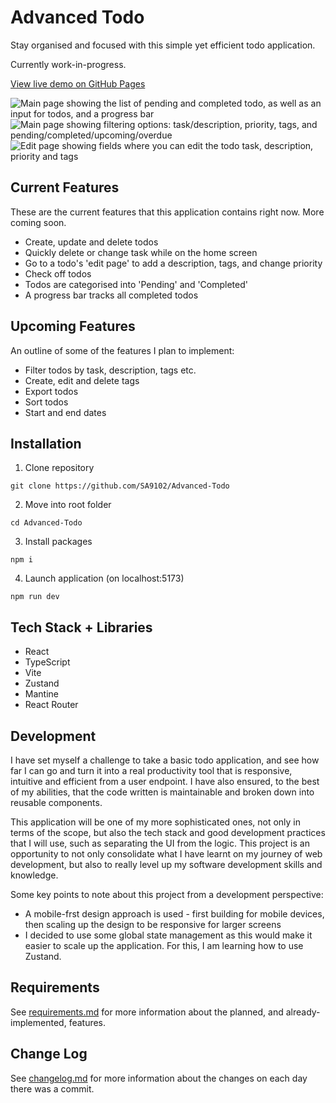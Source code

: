 # Advanced Todo

Stay organised and focused with this simple yet efficient todo application.

Currently work-in-progress.

[View live demo on GitHub Pages](https://sa9102.github.io/Advanced-Todo/)

![Main page showing the list of pending and completed todo, as well as an input for todos, and a progress bar](./public/preview1.png)
![Main page showing filtering options: task/description, priority, tags, and pending/completed/upcoming/overdue](./public/preview2.png)
![Edit page showing fields where you can edit the todo task, description, priority and tags](./public/preview3.png)

## Current Features

These are the current features that this application contains right now. More coming soon.

- Create, update and delete todos
- Quickly delete or change task while on the home screen
- Go to a todo's 'edit page' to add a description, tags, and change priority
- Check off todos
- Todos are categorised into 'Pending' and 'Completed'
- A progress bar tracks all completed todos

## Upcoming Features

An outline of some of the features I plan to implement:

- Filter todos by task, description, tags etc.
- Create, edit and delete tags
- Export todos
- Sort todos
- Start and end dates

## Installation

1. Clone repository

```
git clone https://github.com/SA9102/Advanced-Todo
```

2. Move into root folder

```
cd Advanced-Todo
```

3. Install packages

```
npm i
```

4. Launch application (on localhost:5173)

```
npm run dev
```

## Tech Stack + Libraries

- React
- TypeScript
- Vite
- Zustand
- Mantine
- React Router

## Development

I have set myself a challenge to take a basic todo application, and see how far I can go and turn it into a real productivity tool that is responsive, intuitive and efficient from a user endpoint. I have also ensured, to the best of my abilities, that the code written is maintainable and broken down into reusable components.

This application will be one of my more sophisticated ones, not only in terms of the scope, but also the tech stack and good development practices that I will use, such as separating the UI from the logic. This project is an opportunity to not only consolidate what I have learnt on my journey of web development, but also to really level up my software development skills and knowledge.

Some key points to note about this project from a development perspective:

- A mobile-frst design approach is used - first building for mobile devices, then scaling up the design to be responsive for larger screens
- I decided to use some global state management as this would make it easier to scale up the application. For this, I am learning how to use Zustand.

## Requirements

See [requirements.md](requirements.md) for more information about the planned, and already-implemented, features.

## Change Log

See [changelog.md](changelog.md) for more information about the changes on each day there was a commit.
